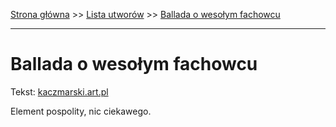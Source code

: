 [Strona główna](../index.md) >> [Lista utworów](../list.md) >> [Ballada o wesołym fachowcu](60.md)

---

# Ballada o wesołym fachowcu

Tekst: [kaczmarski.art.pl](https://www.kaczmarski.art.pl/tworczosc/wiersze/ballada-o-wesolym-fachowcu/)

Element pospolity, nic ciekawego.